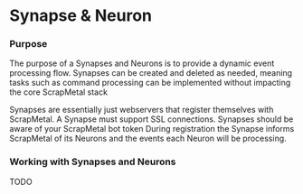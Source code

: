 # Synapse & Neuron

### Purpose

The purpose of a Synapses and Neurons is to provide a dynamic event processing flow.
Synapses can be created and deleted as needed, meaning tasks such as command processing can be implemented without impacting the core ScrapMetal stack

Synapses are essentially just webservers that register themselves with ScrapMetal.
A Synapse must support SSL connections. Synapses should be aware of your ScrapMetal bot token
During registration the Synapse informs ScrapMetal of its Neurons and the events each Neuron will be processing.

### Working with Synapses and Neurons

TODO
